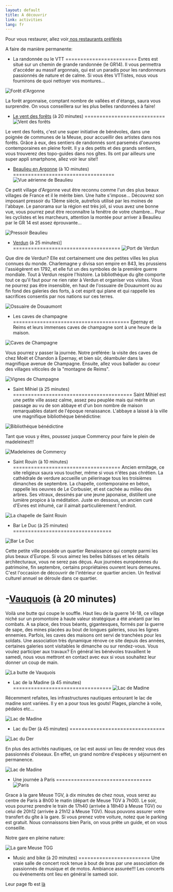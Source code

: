 ```yaml
---
layout: default
title: A découvrir
link: activities
lang: fr
---
```

Pour vous restaurer, allez voir<a href="/resto_fr.html"> nos restaurants préférés</a>


A faire de manière permanente:


- La randonnée ou le VTT
========================
Evres est situé sur un chemin de grande randonnée (le GR14). Il vous permettra d'accéder au massif argonnais, qui est un paradis pour les randonneurs passionnés de nature et de calme. Si vous êtes VTTistes, nous vous fournirons de quoi nettoyer vos montures...

![Forêt d'Argonne](/images/foret.jpeg)

La forêt argonnaise, comptant nombre de vallées et d'étangs, saura vous surprendre. On vous conseillera sur les plus belles randonnées à faire!







- <a href="http://ventdesforets.com" target="_blank">Le vent des forêts</a> (à 20 minutes)
===========================
![Vent des forêts](/images/ventDesForets.png)

Le vent des forêts, c'est une super initiative de bénévoles, dans une poignée de communes de la Meuse, pour accueillir des artistes dans nos forêts. Grâce à eux, des sentiers de randonnés sont parsemés d'oeuvres contemporaines en pleine forêt. Il y a des petits et des grands sentiers, vous trouverez des topo-guides dans nos gîtes. Ils ont par ailleurs une super appli smartphone, allez voir leur site!!



- <a href="http://beaulieu-en-argonne.com" target="_blank">Beaulieu en Argonne</a> (à 1O minutes)
==================================
![Vue aérienne de Beaulieu](/images/vueAerienneBeaulieu.jpeg)

Ce petit village d'Argonne veut être reconnu comme l'un des plus beaux villages de France et il le mérite bien. Une halte s'impose... Découvrez son imposant pressoir du 13ème siècle, autrefois utilisé par les moines de l'abbaye. Le panorama sur la région est très joli, si vous avez une bonne vue, vous pourrez peut être reconnaître la fenêtre de votre chambre... Pour les cyclistes et les marcheurs, attention la montée pour arriver à Beaulieu par le GR 14 est assez éprouvante...

![Pressoir Beaulieu](/images/pressoirBeaulieu.jpeg)

- <a href="http://www.verdun-tourisme.com/" target="_blank">Verdun</a> (à 25 minutes)]
====================================
![Port de Verdun](/images/portVerdun.jpeg)

Que dire de Verdun? Elle est certainement une des petites villes les plus connues du monde. Charlemagne y divisa son empire en 843, les prussiens l'assiégèrent en 1792, et elle fut un des symboles de la première guerre mondiale. Tout à Verdun respire l'histoire. La bibliothéque du gîte comporte tout ce qu'il faut pour ne rien rater à Verdun et organiser vos visites. Vous ne pourrez pas être insensible, en haut de l'ossuaire de Douaumont ou au fin fond des galeries des forts, à cet esprit qui plane et qui rappelle les sacrifices consentis par nos nations sur ces terres.

![Ossuaire de Douaumont](/images/ossuaire.jpeg)

- Les caves de champagne
=======================================
Epernay et Reims et leurs immenses caves de champagne sont à une heure de la maison.

![Caves de Champagne](/images/cave.jpeg)

Vous pourrez y passer la journée. Notre préférée: la visite des caves de chez Moët et Chandon à Epernay, et bien sûr, déambuler dans la magnifique avenue de Champagne. Ensuite, allez vous ballader au coeur des villages viticoles de la "montagne de Reims".

![Vignes de Champagne](/images/vignes.jpeg)

- Saint Mihiel (à 25 minutes)
========================================
Saint Mihiel est une petite ville assez calme, assez peu peuplée mais qui mérite un passage au vu de son abbaye et d'un bon nombre de maison remarquables datant de l'époque renaissance. L'abbaye a laissé à la ville une magnifique bibliothéque bénédictine:

![Bibliothéque bénédictine](/images/saintMihiel.jpeg)

Tant que vous y êtes, poussez jusque Commercy pour faire le plein de madeleines!!!

![Madeleines de Commercy](/images/madeleine.jpeg)

- Saint Rouin (à 10 minutes)
====================================
Ancien ermitage, ce site religieux saura vous toucher, même si vous n'êtes pas chrétien. La cathédrale de verdure accueille un pélerinage tous les troisièmes dimanches de septembre. La chapelle, contemporaine en béton, rappelle les oeuvres de Le Corbusier, et est cachée au milieu des arbres. Ses vitraux, dessinés par une jeune japonaise, distillent une lumière propice à la méditation. Juste en dessous, un ancien curé d'Evres est inhumé, car il aimait particulièrement l'endroit.

![La chapelle de Saint Rouin](/images/saintRouin.jpeg)

- Bar Le Duc (à 25 minutes)
=================================

![Bar Le Duc](/images/barLeDuc.jpeg)

Cette petite ville possède un quartier Renaissance qui compte parmi les plus beaux d'Europe. Si vous aimez les belles bâtisses et les détails architecturaux, vous ne serez pas déçus. Aux journées européennes du patrimoine, fin septembre, certains propriétaires ouvrent leurs demeures. C'est l'occasion de découvrir de l'intérieur ce quartier ancien. Un festival culturel annuel se déroule dans ce quartier.


-<a href="http://butte-vauquois.fr/" target="_blank">Vauquois</a> (à 20 minutes)
==============================

Voilà une butte qui coupe le souffle. Haut lieu de la guerre 14-18, ce village niché sur un promontoire à haute valeur stratégique a été anéanti par les combats. A sa place, des trous béants, gigantesques, formés par la guerre de sape, des mines placées au bout de longues galeries, sous les lignes ennemies. Parfois, les caves des maisons ont servi de tranchées pour les soldats. Une association très dynamique rénove ce site depuis des années, certaines galeries sont visitables le dimanche ou sur rendez-vous. Vous voulez participer aux travaux? En général les bénévoles travaillent le samedi, nous vous mettront en contact avec eux si vous souhaitez leur donner un coup de main.

![La butte de Vauquois](/images/vauquois.jpeg)

- Lac de la Madine (à 45 minutes)
=================================
![Lac de Madine](/images/madine1.jpeg)

Récemment refaites, les infrastructures nautiques entourant le lac de madine sont variées. Il y en a pour tous les gouts! Plages, planche à voile, pédalos etc...

![Lac de Madine](/images/madine2.jpeg)

- Lac du Der (à 45 minutes)
================================


![Lac du Der](/images/derPlage.jpeg)

En plus des activités nautiques, ce lac est aussi un lieu de rendez vous des passionnés d'oiseaux. En effet, un grand nombre d'espèces y séjournent en permanence.

![Lac de Madine](/images/derOiseaux.jpeg)

- Une journée à Paris
================================
![Paris](/images/tourEiffel.jpeg)

Grace à la gare Meuse TGV, à dix minutes de chez nous, vous serez au centre de Paris à 8h00 le matin (départ de Meuse TGV à 7h00). Le soir, vous pourrez prendre le train de 17h40 (arrivée à 18h40 à Meuse TGV) ou celui de 20h12 (arrivée à 21h12 à Meuse TGV). Nous pouvons assurer votre transfert du gîte à la gare. Si vous prenez votre voiture, notez que le parking est gratuit. Nous connaissons bien Paris, on vous prête un guide, et on vous conseille.

Notre gare en pleine nature:

![La gare Meuse TGG](/images/gareTGV.jpeg)

- Music and bike (à 20 minutes)
========================
Une vraie salle de concert rock tenue à bout de bras par une association de passionnés de musique et de motos. Ambiance assurée!!! Les concerts ou événements ont lieu en général le samedi soir.

Leur page fb est <a href="https://www.facebook.com/MusicAndBike" target="_blank"> là</a>
